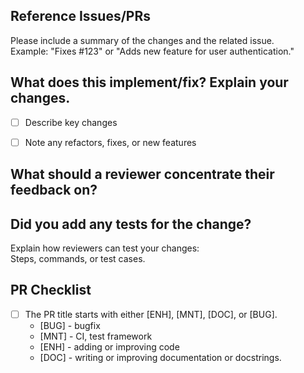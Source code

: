 ## Reference Issues/PRs
Please include a summary of the changes and the related issue.  
Example: "Fixes #123" or "Adds new feature for user authentication."

## What does this implement/fix? Explain your changes.
- [ ] Describe key changes
- [ ] Note any refactors, fixes, or new features


## What should a reviewer concentrate their feedback on?

## Did you add any tests for the change?
Explain how reviewers can test your changes:  
Steps, commands, or test cases.

## PR Checklist
- [ ] The PR title starts with either [ENH], [MNT], [DOC], or [BUG]. 
    - [BUG] - bugfix
    - [MNT] - CI, test framework
    - [ENH] - adding or improving code
    - [DOC] - writing or improving documentation or docstrings.
